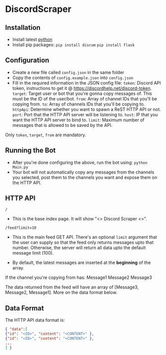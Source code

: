 # DiscordScraper

## Installation
* Install latest [python](https://www.python.org/downloads/)
* Install pip packages:
`pip install discum`
`pip install flask`

## Configuration
* Create a new file called `config.json` in the same folder
* Copy the contents of `config.example.json` into `config.json`
* Fill in the required information in the JSON config file:
`token`: Discord API token, instructions to get it  @ https://discordhelp.net/discord-token.
`target`: Target user or bot that you're gonna copy messages of. This must be the ID of the user/bot.
`from`: Array of channel IDs that you'll be copying from.
`to`: Array of channels IDs that you'll be copying to.
`httpApi`: Determine whether you want to spawn a ReST HTTP API or not.
`port`: Port that the HTTP API server will be listening to.
`host`: IP that you want the HTTP API server to bind to.
`limit`: Maximum number of messages that is allowed to be saved by the API.

Only `token`, `target`, `from` are mandatory.

## Running the Bot
* After you're done configuring the above, run the bot using:
`python Main.py`
* Your bot will not automatically copy any messages from the channels you selected, post them to the channels you want and expose them on the HTTP API.

## HTTP API
`/`
* This is the base index page. It will show "<> Discord Scraper <>".

`/feed?limit=10`
* This is the main feed GET API. There's an optional `limit` argument that the user can supply so that the feed only returns messages upto that number. Otherwise, the server will return all data upto the default message limit (100).

* By default, the latest messages are inserted at the **beginning** of the array.

If the channel you're copying from has:
Message1
Message2
Message3

The data returned from the feed will have an array of [Message3, Message2, Message1]. More on the data format below.

## Data Format
The HTTP API data format is:
```json
{ "data":[
{"id": "<ID>", "content": "<CONTENT>" },
{"id": "<ID>", "content": "<CONTENT>" },
...
] }
```
